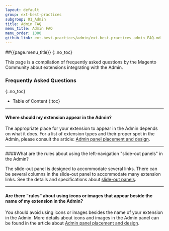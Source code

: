 ```yaml
---
layout: default
group: ext-best-practices
subgroup: 01_Admin
title: Admin FAQ
menu_title: Admin FAQ
menu_order: 1000
github_link: ext-best-practices/admin/ext-best-practices_admin_FAQ.md
---
```

##{{page.menu_title}}
{:.no_toc}

This page is a compilation of frequently asked questions by the Magento Community about extensions integrating with the Admin.

### Frequently Asked Questions
{:.no_toc}
* Table of Content
{:toc}

____

#### Where should my extension appear in the Admin?

The appropriate place for your extension to appear in the Admin depends on what it does. For a list of extension types and their proper spot in the Admin, please consult the article: [Admin panel placement and design]({{site.gdeurl}}ext-best-practices/admin/placement-and-design.html).

____


####What are the rules about using the left-navigation "slide-out panels" in the Admin?

The slide-out panel is designed to accommodate several links. There can be several columns in the slide-out panel to accommodate many extension links. See the details and specifications about [slide-out panels]({{site.gdeurl}}pattern-library/containers/slideouts-modals-overlays/slideouts-modals-overalys.html).

____

#### Are there "rules" about using icons or images that appear beside the name of my extension in the Admin?

You should avoid using icons or images besides the name of your extension in the Admin. More details about icons and images in the Admin panel can be found in the article about [Admin panel placement and design]({{site.gdeurl}}ext-best-practices/admin/placement-and-design.html#icons-in-navigation).
